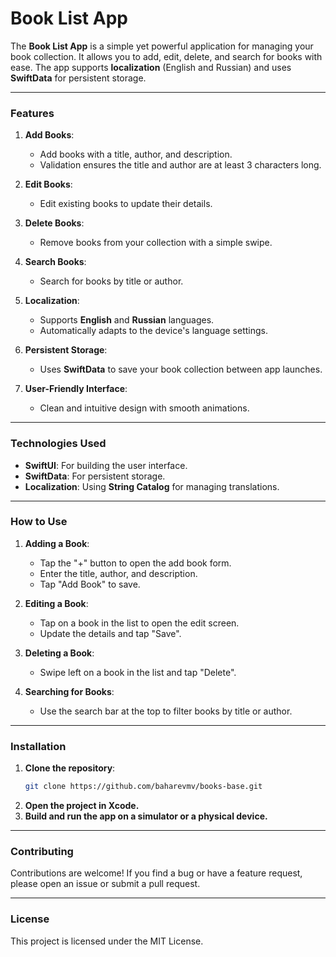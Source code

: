 # Book List App

The **Book List App** is a simple yet powerful application for managing your book collection. It allows you to add, edit, delete, and search for books with ease. The app supports **localization** (English and Russian) and uses **SwiftData** for persistent storage.

---

### Features

1. **Add Books**:
   - Add books with a title, author, and description.
   - Validation ensures the title and author are at least 3 characters long.

2. **Edit Books**:
   - Edit existing books to update their details.

3. **Delete Books**:
   - Remove books from your collection with a simple swipe.

4. **Search Books**:
   - Search for books by title or author.

5. **Localization**:
   - Supports **English** and **Russian** languages.
   - Automatically adapts to the device's language settings.

6. **Persistent Storage**:
   - Uses **SwiftData** to save your book collection between app launches.

7. **User-Friendly Interface**:
   - Clean and intuitive design with smooth animations.

---

### Technologies Used

- **SwiftUI**: For building the user interface.
- **SwiftData**: For persistent storage.
- **Localization**: Using **String Catalog** for managing translations.

---

### How to Use

1. **Adding a Book**:
   - Tap the "+" button to open the add book form.
   - Enter the title, author, and description.
   - Tap "Add Book" to save.

2. **Editing a Book**:
   - Tap on a book in the list to open the edit screen.
   - Update the details and tap "Save".

3. **Deleting a Book**:
   - Swipe left on a book in the list and tap "Delete".

4. **Searching for Books**:
   - Use the search bar at the top to filter books by title or author.

---

### Installation

1. **Clone the repository**:
   ```bash
   git clone https://github.com/baharevmv/books-base.git
      ```
2. **Open the project in Xcode.**
3. **Build and run the app on a simulator or a physical device.**

---

### Contributing

Contributions are welcome! If you find a bug or have a feature request, please open an issue or submit a pull request.

---

### License

This project is licensed under the MIT License.
